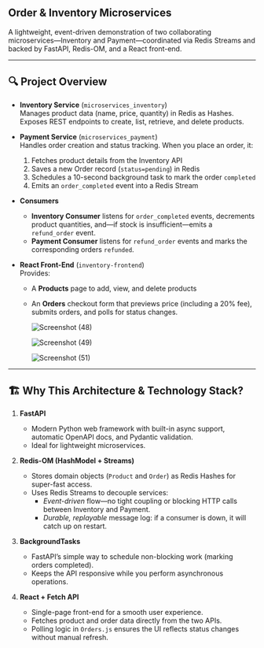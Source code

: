 ## Order & Inventory Microservices

A lightweight, event-driven demonstration of two collaborating microservices—Inventory and Payment—coordinated via Redis Streams and backed by FastAPI, Redis-OM, and a React front-end.

---

## 🔍 Project Overview

- **Inventory Service** (`microservices_inventory`)  
  Manages product data (name, price, quantity) in Redis as Hashes. Exposes REST endpoints to create, list, retrieve, and delete products.

- **Payment Service** (`microservices_payment`)  
  Handles order creation and status tracking. When you place an order, it:
  1. Fetches product details from the Inventory API  
  2. Saves a new Order record (`status=pending`) in Redis  
  3. Schedules a 10-second background task to mark the order `completed`  
  4. Emits an `order_completed` event into a Redis Stream

- **Consumers**  
  - **Inventory Consumer** listens for `order_completed` events, decrements product quantities, and—if stock is insufficient—emits a `refund_order` event.  
  - **Payment Consumer** listens for `refund_order` events and marks the corresponding orders `refunded`.

- **React Front-End** (`inventory-frontend`)  
  Provides:
  - A **Products** page to add, view, and delete products  
  - An **Orders** checkout form that previews price (including a 20% fee), submits orders, and polls for status changes.
 
    ![Screenshot (48)](https://github.com/user-attachments/assets/34b75083-9ab6-41d2-a46d-7931741f80f7)

    ![Screenshot (49)](https://github.com/user-attachments/assets/04de19e3-7ef7-487c-830a-1e4e4e33b26b)

    ![Screenshot (51)](https://github.com/user-attachments/assets/0b55b18b-fec5-4264-8105-5d55cc97069a)




---

## 🏗️ Why This Architecture & Technology Stack?

1. **FastAPI**  
   - Modern Python web framework with built-in async support, automatic OpenAPI docs, and Pydantic validation.  
   - Ideal for lightweight microservices.

2. **Redis-OM (HashModel + Streams)**  
   - Stores domain objects (`Product` and `Order`) as Redis Hashes for super-fast access.  
   - Uses Redis Streams to decouple services:  
     - *Event-driven* flow—no tight coupling or blocking HTTP calls between Inventory and Payment.  
     - *Durable, replayable* message log: if a consumer is down, it will catch up on restart.

3. **BackgroundTasks**  
   - FastAPI’s simple way to schedule non-blocking work (marking orders completed).  
   - Keeps the API responsive while you perform asynchronous operations.

4. **React + Fetch API**  
   - Single-page front-end for a smooth user experience.  
   - Fetches product and order data directly from the two APIs.  
   - Polling logic in `Orders.js` ensures the UI reflects status changes without manual refresh.
